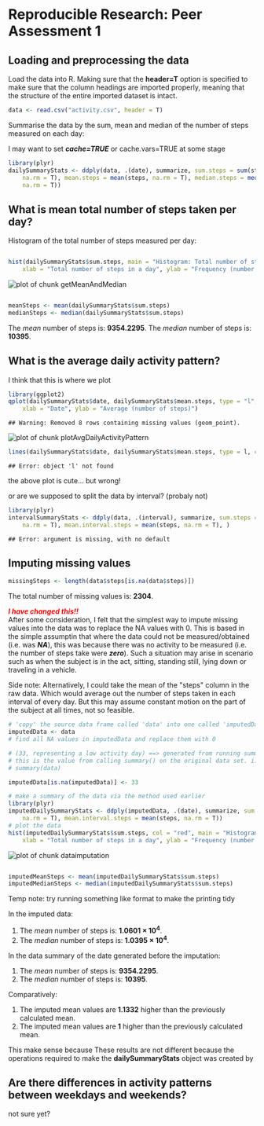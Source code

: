 # Reproducible Research: Peer Assessment 1


## Loading and preprocessing the data

Load the data into R. Making sure that the **header=T** option is specified to make sure that the column headings are imported properly, meaning that the structure of the entire imported dataset is intact.


```r
data <- read.csv("activity.csv", header = T)
```



Summarise the data by the sum, mean and median of the number of steps measured on each day: 

I may want to set ***cache=TRUE*** or cache.vars=TRUE at some stage


```r
library(plyr)
dailySummaryStats <- ddply(data, .(date), summarize, sum.steps = sum(steps, 
    na.rm = T), mean.steps = mean(steps, na.rm = T), median.steps = median(steps, 
    na.rm = T))
```


## What is mean total number of steps taken per day?

<explain how you made the histogram>

Histogram of the total number of steps measured per day:

```r

hist(dailySummaryStats$sum.steps, main = "Histogram: Total number of steps per day", 
    xlab = "Total number of steps in a day", ylab = "Frequency (number of days)")
```

![plot of chunk getMeanAndMedian](figure/getMeanAndMedian.png) 

```r

meanSteps <- mean(dailySummaryStats$sum.steps)
medianSteps <- median(dailySummaryStats$sum.steps)
```


The _mean_ number of steps is: **9354.2295**.
The _median_ number of steps is: **10395**.


## What is the average daily activity pattern?

I think that this is where we plot


```r
library(ggplot2)
qplot(dailySummaryStats$date, dailySummaryStats$mean.steps, type = "l", main = "Graph of average daily activity pattern", 
    xlab = "Date", ylab = "Average (number of steps)")
```

```
## Warning: Removed 8 rows containing missing values (geom_point).
```

![plot of chunk plotAvgDailyActivityPattern](figure/plotAvgDailyActivityPattern.png) 

```r
lines(dailySummaryStats$date, dailySummaryStats$mean.steps, type = l, col = "red")
```

```
## Error: object 'l' not found
```


the above plot is cute... but wrong!

or are we supposed to split the data by interval? (probaly not)


```r
library(plyr)
intervalSummaryStats <- ddply(data, .(interval), summarize, sum.steps = sum(steps, 
    na.rm = T), mean.interval.steps = mean(steps, na.rm = T), )
```

```
## Error: argument is missing, with no default
```



## Imputing missing values


```r
missingSteps <- length(data$steps[is.na(data$steps)])
```


The total number of missing values is: **2304**.

***<span style="color:red">I have changed this!!</span>***  
After some consideration, I felt that the simplest way to impute missing values into the data was to replace the NA values with 0. This is based in the simple assumptin that where the data could not be measured/obtained (i.e. was ***NA***), this was because there was no activity to be measured (i.e. the number of steps take were ***zero***). Such a situation may arise in scenario such as when the subject is in the act, sitting, standing still, lying down or traveling in a vehicle. 

Side note: Alternatively, I could take the mean of the "steps" column in the raw data. Which would average out the number of steps taken in each interval of every day. But this may assume constant motion on the part of the subject at all times, not so feasible.



```r
# 'copy' the source data frame called 'data' into one called 'imputedData'
imputedData <- data
# find all NA values in imputedData and replace them with 0

# (33, representing a low activity day) ==> generated from running summary()
# this is the value from calling summary() on the original data set. i.e.
# summary(data)

imputedData[is.na(imputedData)] <- 33

# make a summary of the data via the method used earlier
library(plyr)
imputedDailySummaryStats <- ddply(imputedData, .(date), summarize, sum.steps = sum(steps, 
    na.rm = T), mean.interval.steps = mean(steps, na.rm = T))
# plot the data
hist(imputedDailySummaryStats$sum.steps, col = "red", main = "Histogram: Total number of steps per day", 
    xlab = "Total number of steps in a day", ylab = "Frequency (number of days)")
```

![plot of chunk dataimputation](figure/dataimputation.png) 

```r

imputedMeanSteps <- mean(imputedDailySummaryStats$sum.steps)
imputedMedianSteps <- median(imputedDailySummaryStats$sum.steps)
```

Temp note: try running something like format to make the printing tidy

In the imputed data:  
1. The _mean_ number of steps is: **1.0601 &times; 10<sup>4</sup>**.  
2. The _median_ number of steps is: **1.0395 &times; 10<sup>4</sup>**.  

In the data summary of the date generated before the imputation:  
1. The _mean_ number of steps is: **9354.2295**.  
2. The _median_ number of steps is: **10395**.  

Comparatively:
1. The imputed mean values are **1.1332** higher than the previously calculated mean.  
2. The imputed mean values are **1** higher than the previously calculated mean.  

This make sense because These results are not different because the operations required to make the **dailySummaryStats** object was created by 

## Are there differences in activity patterns between weekdays and weekends?




not sure yet?
